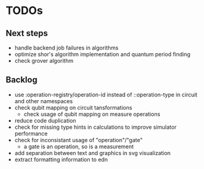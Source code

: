 # TODOs

## Next steps
* handle backend job failures in algorithms
* optimize shor's algorithm implementation and quantum period finding
* check grover algorithm

## Backlog
* use :operation-registry/operation-id instead of ::operation-type in circuit
  and other namespaces
* check qubit mapping on circuit tansformations
  * check usage of qubit mapping on measure operations
* reduce code duplication
* check for missing type hints in calculations to improve simulator performance
* check for inconsistant usage of "operation"/"gate"
  * a gate is an operation, so is a measurement
* add separation between text and graphics in svg visualization
* extract formatting information to edn
